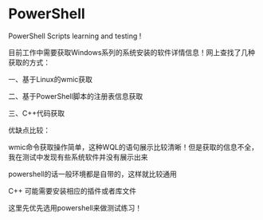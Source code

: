 # PowerShell
PowerShell Scripts learning and testing !

目前工作中需要获取Windows系列的系统安装的软件详情信息！网上查找了几种获取的方式：

一、基于Linux的wmic获取

二、基于PowerShell脚本的注册表信息获取

三、C++代码获取

优缺点比较：

wmic命令获取操作简单，这种WQL的语句展示比较清晰！但是获取的信息不全，我在测试中发现有些系统软件并没有展示出来

powershell的话一般环境都是自带的，这样就比较通用

C++ 可能需要安装相应的插件或者库文件


这里先优先选用powershell来做测试练习！
